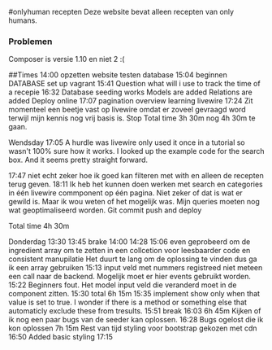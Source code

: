 #onlyhuman recepten
Deze website bevat alleen recepten van only humans.
### Problemen
Composer is versie 1.10 en niet 2 :(

##Times
14:00 opzetten website testen database
15:04 beginnen DATABASE
set up vagrant
15:41
Question what will i use to track the time of a recepie
16:32 Database seeding works
Models are added
Relations are added
Deploy online
17:07 pagination overview learning livewire
17:24 Zit momenteel een beetje vast op livewire omdat er zoveel gevraagd word terwijl mijn kennis nog vrij basis is.
Stop
Total time 3h 30m nog 4h 30m te gaan.

Wendsday 17:05
A hurdle was livewire only used it once in a tutorial so wasn't 100% sure how it works.
I looked up the example code for the search box. And it seems pretty straight forward.

 17:47 niet echt zeker hoe ik goed kan filteren met with en alleen de recepten terug geven.
18:11 Ik heb het kunnen doen werken met search en categories in één livewire commponent op één pagina.
Niet zeker of dat is wat er gewild is. Maar ik wou weten of het mogelijk was. Mijn queries moeten nog wat geoptimaliseerd worden.
Git commit push and deploy

Total time 4h 30m

Donderdag 13:30
13:45 brake
14:00
14:28
15:06 even geprobeerd om de ingredient array om te zetten in een collcetion voor leesbaarder code en consistent manupilatie
Het duurt te lang om de oplossing te vinden dus ga ik een array gebruiken
15:13 input veld met nummers registreed niet meteen een call naar de backend.
Mogelijk moet er hier events gebruikt worden.
15:22 Beginners fout. Het model input veld die veranderd moet in de component zitten.
15:30 total 6h 15m
15:35 implement show only when that value is set to true.
I wonder if there is a method or something else that automaticly exclude these from tresults.
15:51 break
16:03
6h 45m
Kijken of ik nog een paar bugs van de seeder kan oplossen.
16:28
Bugs ogelost die ik kon oplossen
7h 15m
Rest van tijd styling
voor bootstrap gekozen met cdn
16:50
Added basic styling
17:15
